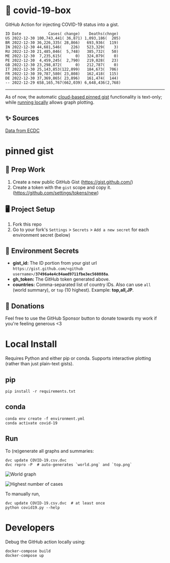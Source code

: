 # 🏥 covid-19-box

GitHub Action for injecting COVID-19 status into a gist.

```
ID Date            Cases( change)    Deaths(chnge)
US 2022-12-30 100,743,441( 36,871) 1,093,186(  205)
BR 2022-12-30 36,226,335( 28,866)   693,936(  119)
IN 2022-12-30 44,681,546(    226)   523,329(    3)
RU 2022-12-30 21,485,046(  5,748)   385,732(   50)
ME 2022-12-30  7,235,615(      0)   324,079(    0)
PE 2022-12-30  4,459,245(  2,790)   219,028(   23)
GB 2022-12-30 23,298,872(      0)   212,787(    0)
IT 2022-12-30 25,143,853(122,099)   184,673(  706)
FR 2022-12-30 39,787,580( 23,808)   162,418(  115)
DE 2022-12-30 37,369,865( 23,896)   161,474(  144)
-- 2022-12-29 658,165,767(662,039) 6,648,436(2,768)
```

---

As of now, the automatic [cloud-based pinned gist](#pinned-gist) functionality is text-only;
while [running locally](#local-install) allows graph plotting.

## ✨ Sources

[Data from ECDC](https://www.ecdc.europa.eu/en/publications-data/download-todays-data-geographic-distribution-covid-19-cases-worldwide)

# pinned gist

## 🎒 Prep Work
1. Create a new public GitHub Gist (https://gist.github.com/)
1. Create a token with the `gist` scope and copy it. (https://github.com/settings/tokens/new)

## 🖥 Project Setup
1. Fork this repo
1. Go to your fork's `Settings` > `Secrets` > `Add a new secret` for each environment secret (below)

## 🤫 Environment Secrets
- **gist_id:** The ID portion from your gist url `https://gist.github.com/<github username>/`**`37496a4e4c84aed9711fbe3ec560888a`**.
- **gh_token:** The GitHub token generated above.
- **countries:** Comma-separated list of country IDs. Also can use `all` (world summary), or `top` (10 highest). Example: **top,all,JP**.

## 💸 Donations

Feel free to use the GitHub Sponsor button to donate towards my work if you're feeling generous <3

# Local Install

Requires Python and either pip or conda. Supports interactive plotting (rather than just plain-text gists).

## pip

```
pip install -r requirements.txt
```

## conda

```
conda env create -f environment.yml
conda activate covid-19
```

## Run

To (re)generate all graphs and summaries:

```
dvc update COVID-19.csv.dvc
dvc repro -P  # auto-generates `world.png` and `top.png`
```

![World graph](world.png)

![Highest number of cases](top.png)

To manually run,

```
dvc update COVID-19.csv.dvc  # at least once
python covid19.py --help
```

# Developers

Debug the GitHub action locally using:

```
docker-compose build
docker-compose up
```
